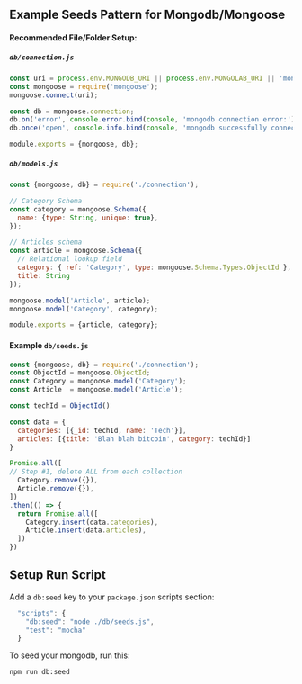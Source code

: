 ## Example Seeds Pattern for Mongodb/Mongoose

#### Recommended File/Folder Setup:

##### `db/connection.js`

```js
const uri = process.env.MONGODB_URI || process.env.MONGOLAB_URI || 'mongodb://localhost/testApp';
const mongoose = require('mongoose');
mongoose.connect(uri);

const db = mongoose.connection;
db.on('error', console.error.bind(console, 'mongodb connection error:'));
db.once('open', console.info.bind(console, 'mongodb successfully connected:'));

module.exports = {mongoose, db};
```

##### `db/models.js`

```js
const {mongoose, db} = require('./connection');

// Category Schema
const category = mongoose.Schema({
  name: {type: String, unique: true},
});

// Articles schema
const article = mongoose.Schema({
  // Relational lookup field
  category: { ref: 'Category', type: mongoose.Schema.Types.ObjectId },
  title: String
});

mongoose.model('Article', article);
mongoose.model('Category', category);

module.exports = {article, category};
```

#### Example `db/seeds.js`

```js
const {mongoose, db} = require('./connection');
const ObjectId = mongoose.ObjectId;
const Category = mongoose.model('Category');
const Article  = mongoose.model('Article');

const techId = ObjectId()

const data = {
  categories: [{_id: techId, name: 'Tech'}],
  articles: [{title: 'Blah blah bitcoin', category: techId}]
}

Promise.all([
// Step #1, delete ALL from each collection
  Category.remove({}),
  Article.remove({}),
])
.then(() => {
  return Promise.all([
    Category.insert(data.categories),
    Article.insert(data.articles),
  ])
})

```



## Setup Run Script

Add a `db:seed` key to your `package.json` scripts section:

```js
  "scripts": {
    "db:seed": "node ./db/seeds.js",
    "test": "mocha"
  }
```

To seed your mongodb, run this:

```sh
npm run db:seed
```
